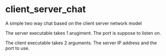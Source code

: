 # client_server_chat
A simple two way chat based on the client server network model

The server executable takes 1 arugiment. The port is suppose to listen on.

The client executable takes 2 arguments. The server IP address and the port to  use.
